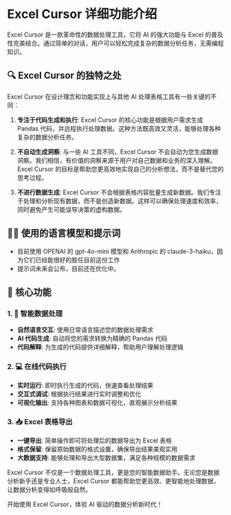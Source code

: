 # Excel Cursor 详细功能介绍

Excel Cursor 是一款革命性的数据处理工具，它将 AI 的强大功能与 Excel 的普及性完美结合。通过简单的对话，用户可以轻松完成复杂的数据分析任务，无需编程知识。


## 🔍 Excel Cursor 的独特之处

Excel Cursor 在设计理念和功能实现上与其他 AI 处理表格工具有一些关键的不同：

1. **专注于代码生成和执行**: Excel Cursor 的核心功能是根据用户需求生成 Pandas 代码，并远程执行处理数据。这种方法既高效又灵活，能够处理各种复杂的数据分析任务。

2. **不自动生成洞察**: 与一些 AI 工具不同，Excel Cursor 不会自动为您生成数据洞察。我们相信，有价值的洞察来源于用户对自己数据和业务的深入理解。Excel Cursor 的目标是帮助您更高效地实现自己的分析想法，而不是替代您的思考过程。

3. **不进行数据生成**: Excel Cursor 不会根据表格内容批量生成新数据。我们专注于处理和分析现有数据，而不是创造新数据。这样可以确保处理速度和效率，同时避免产生可能误导决策的虚构数据。

## 🧙‍♀️ 使用的语言模型和提示词
- 目前使用 OPENAI 的 gpt-4o-mini 模型和 Anthropic 的 claude-3-haiku，因为它们已经能很好的胜任目前这份工作
- 提示词未来会公布，目前还在优化中。

## 🌟 核心功能

### 1. 🤖 智能数据处理
- **自然语言交互**: 使用日常语言描述您的数据处理需求
- **AI 代码生成**: 自动将您的需求转换为精确的 Pandas 代码
- **代码解释**: 为生成的代码提供详细解释，帮助用户理解处理逻辑

### 2. 💻 在线代码执行
- **实时运行**: 即时执行生成的代码，快速查看处理结果
- **交互式调试**: 根据执行结果进行实时调整和优化
- **可视化输出**: 支持各种图表和数据可视化，直观展示分析结果

### 3. 📥 Excel 表格导出
- **一键导出**: 简单操作即可将处理后的数据导出为 Excel 表格
- **格式保留**: 保留原始数据的格式设置，确保导出结果美观实用
- **大数据支持**: 能够处理和导出大型数据集，满足各种规模的数据需求

Excel Cursor 不仅是一个数据处理工具，更是您的智能数据助手。无论您是数据分析新手还是专业人士，Excel Cursor 都能帮助您更高效、更智能地处理数据，让数据分析变得如呼吸般自然。

开始使用 Excel Cursor，体验 AI 驱动的数据分析新时代！